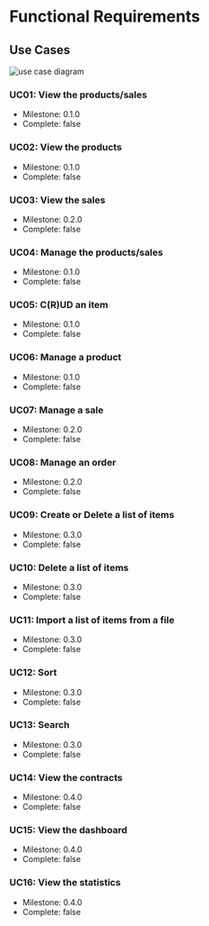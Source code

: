 # Functional Requirements
## Use Cases
![use case diagram](https://github.com/byron1st/my-workshop-doc/blob/master/images/usecase-diagram-2016-08-17.png)
### UC01: View the products/sales
* Milestone: 0.1.0
* Complete: false

### UC02: View the products
* Milestone: 0.1.0
* Complete: false

### UC03: View the sales
* Milestone: 0.2.0
* Complete: false

### UC04: Manage the products/sales
* Milestone: 0.1.0
* Complete: false

### UC05: C(R)UD an item
* Milestone: 0.1.0
* Complete: false

### UC06: Manage a product
* Milestone: 0.1.0
* Complete: false

### UC07: Manage a sale
* Milestone: 0.2.0
* Complete: false

### UC08: Manage an order
* Milestone: 0.2.0
* Complete: false

### UC09: Create or Delete a list of items
* Milestone: 0.3.0
* Complete: false

### UC10: Delete a list of items
* Milestone: 0.3.0
* Complete: false

### UC11: Import a list of items from a file
* Milestone: 0.3.0
* Complete: false

### UC12: Sort
* Milestone: 0.3.0
* Complete: false

### UC13: Search
* Milestone: 0.3.0
* Complete: false

### UC14: View the contracts
* Milestone: 0.4.0
* Complete: false

### UC15: View the dashboard
* Milestone: 0.4.0
* Complete: false

### UC16: View the statistics
* Milestone: 0.4.0
* Complete: false

